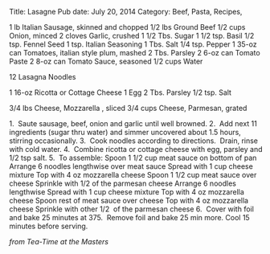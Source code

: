 Title: Lasagne
Pub date: July 20, 2014
Category: Beef, Pasta, Recipes, 

1 lb Italian Sausage, skinned and chopped
1/2 lbs Ground Beef
1/2 cups Onion, minced
2 cloves Garlic, crushed
1 1/2 Tbs. Sugar
1 1/2 tsp. Basil
1/2 tsp. Fennel Seed
1 tsp. Italian Seasoning
1 Tbs. Salt
1/4 tsp. Pepper
1 35-oz can Tomatoes, italian style plum, mashed
2 Tbs. Parsley
2 6-oz can Tomato Paste
2 8-oz can Tomato Sauce, seasoned
1/2 cups Water

12 Lasagna Noodles

1 16-oz Ricotta or Cottage Cheese
1 Egg
2 Tbs. Parsley
1/2 tsp. Salt

3/4 lbs Cheese, Mozzarella , sliced
3/4 cups Cheese, Parmesan, grated

1.  Saute sausage, beef, onion and garlic until well browned.
2.  Add next 11 ingredients (sugar thru water) and simmer uncovered about 1.5 hours, stirring occasionally.
3.  Cook noodles according to directions.  Drain, rinse with cold water.
4.  Combine ricotta or cottage cheese with egg, parsley and 1/2 tsp salt.
5.  To assemble:
Spoon 1 1/2 cup meat sauce on bottom of pan
Arrange 6 noodles lengthwise over meat sauce
Spread with 1 cup cheese mixture
Top with 4 oz mozzarella cheese
Spoon 1 1/2 cup meat sauce over cheese
Sprinkle with 1/2 of the parmesan cheese
Arrange 6 noodles lengthwise
Spread with 1 cup cheese mixture
Top with 4 oz mozzarella cheese
Spoon rest of meat sauce over cheese
Top with 4 oz mozzarella cheese
Sprinkle with other 1/2  of the parmesan cheese
6.  Cover with foil and bake 25 minutes at 375.  Remove foil and bake 25 min more. Cool 15 minutes before serving.

<em>from Tea-Time at the Masters</em>